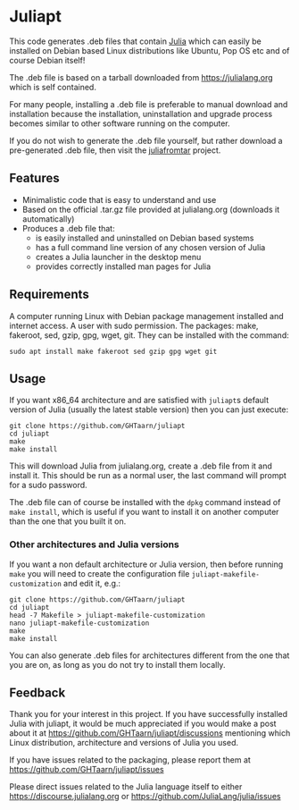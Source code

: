 # Juliapt

This code generates .deb files that contain [Julia](https://julialang.org)
which can easily be installed on Debian based Linux distributions like Ubuntu,
Pop OS etc and of course Debian itself!

The .deb file is based on a tarball downloaded from https://julialang.org which
is self contained.

For many people, installing a .deb file is preferable to manual download and
installation because the installation, uninstallation and upgrade process
becomes similar to other software running on the computer.

If you do not wish to generate the .deb file yourself, but rather download
a pre-generated .deb file, then visit the
[juliafromtar](https://github.com/GHTaarn/juliafromtar) project.

## Features

 - Minimalistic code that is easy to understand and use
 - Based on the official .tar.gz file provided at julialang.org (downloads it automatically)
 - Produces a .deb file that:
   - is easily installed and uninstalled on Debian based systems
   - has a full command line version of any chosen version of Julia
   - creates a Julia launcher in the desktop menu
   - provides correctly installed man pages for Julia

## Requirements

A computer running Linux with Debian package management installed and internet access.
A user with sudo permission.
The packages: make, fakeroot, sed, gzip, gpg, wget, git.
They can be installed with the command:

```
sudo apt install make fakeroot sed gzip gpg wget git
```

## Usage

If you want x86_64 architecture and are satisfied with `juliapt`s default
version of Julia (usually the latest stable version) then you can just execute:

```
git clone https://github.com/GHTaarn/juliapt
cd juliapt
make
make install
```

This will download Julia from julialang.org, create a .deb file from it and
install it. This should be run as a normal user, the last command will prompt
for a sudo password.

The .deb file can of course be installed with the `dpkg` command instead of
`make install`, which is useful if you want to install it on another computer
than the one that you built it on.


### Other architectures and Julia versions

If you want a non default architecture or Julia version, then before running
`make` you will need to create the configuration file
`juliapt-makefile-customization` and edit it, e.g.:

```
git clone https://github.com/GHTaarn/juliapt
cd juliapt
head -7 Makefile > juliapt-makefile-customization
nano juliapt-makefile-customization
make
make install
```

You can also generate .deb files for architectures different from the one that
you are on,
as long as you do not try to install them locally.

## Feedback

Thank you for your interest in this project. If you have successfully installed
Julia with juliapt, it would be much appreciated if you would make a post
about it at https://github.com/GHTaarn/juliapt/discussions mentioning which
Linux distribution, architecture and versions of Julia you used.

If you have issues related to the packaging, please report them at
https://github.com/GHTaarn/juliapt/issues

Please direct issues related to the Julia language itself to either
https://discourse.julialang.org or https://github.com/JuliaLang/julia/issues


